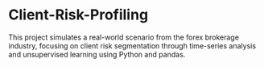 # Client-Risk-Profiling
This project simulates a real-world scenario from the forex brokerage industry, focusing on client risk segmentation through time-series analysis and unsupervised learning using Python and pandas.
